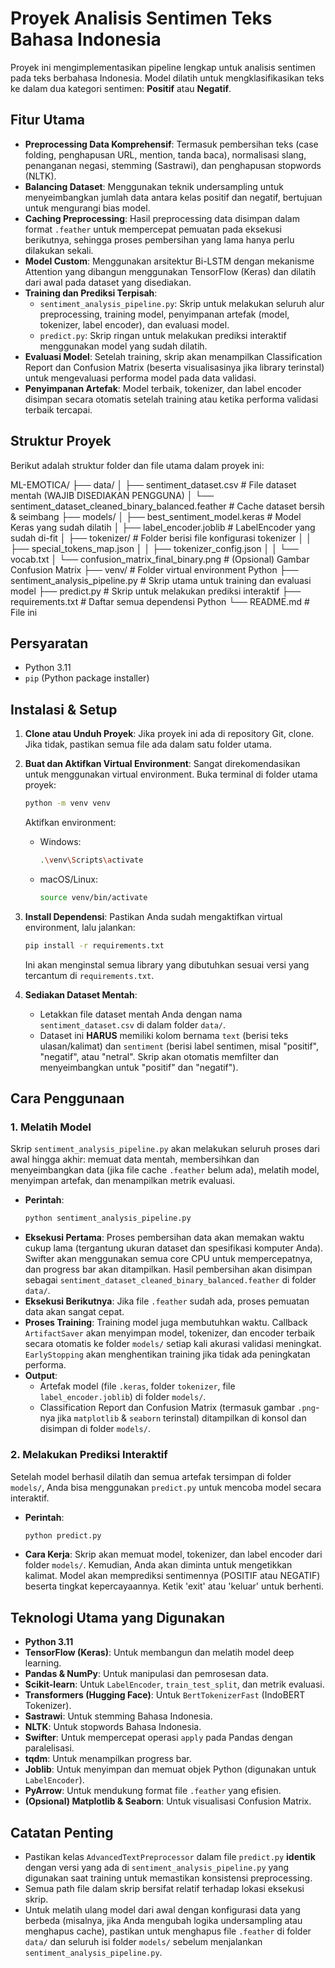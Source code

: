 # Proyek Analisis Sentimen Teks Bahasa Indonesia

Proyek ini mengimplementasikan pipeline lengkap untuk analisis sentimen pada teks berbahasa Indonesia. Model dilatih untuk mengklasifikasikan teks ke dalam dua kategori sentimen: **Positif** atau **Negatif**.

## Fitur Utama

* **Preprocessing Data Komprehensif**: Termasuk pembersihan teks (case folding, penghapusan URL, mention, tanda baca), normalisasi slang, penanganan negasi, stemming (Sastrawi), dan penghapusan stopwords (NLTK).
* **Balancing Dataset**: Menggunakan teknik undersampling untuk menyeimbangkan jumlah data antara kelas positif dan negatif, bertujuan untuk mengurangi bias model.
* **Caching Preprocessing**: Hasil preprocessing data disimpan dalam format `.feather` untuk mempercepat pemuatan pada eksekusi berikutnya, sehingga proses pembersihan yang lama hanya perlu dilakukan sekali.
* **Model Custom**: Menggunakan arsitektur Bi-LSTM dengan mekanisme Attention yang dibangun menggunakan TensorFlow (Keras) dan dilatih dari awal pada dataset yang disediakan.
* **Training dan Prediksi Terpisah**:
    * `sentiment_analysis_pipeline.py`: Skrip untuk melakukan seluruh alur preprocessing, training model, penyimpanan artefak (model, tokenizer, label encoder), dan evaluasi model.
    * `predict.py`: Skrip ringan untuk melakukan prediksi interaktif menggunakan model yang sudah dilatih.
* **Evaluasi Model**: Setelah training, skrip akan menampilkan Classification Report dan Confusion Matrix (beserta visualisasinya jika library terinstal) untuk mengevaluasi performa model pada data validasi.
* **Penyimpanan Artefak**: Model terbaik, tokenizer, dan label encoder disimpan secara otomatis setelah training atau ketika performa validasi terbaik tercapai.

## Struktur Proyek

Berikut adalah struktur folder dan file utama dalam proyek ini:

ML-EMOTICA/
├── data/
│   ├── sentiment_dataset.csv                           # File dataset mentah (WAJIB DISEDIAKAN PENGGUNA)
│   └── sentiment_dataset_cleaned_binary_balanced.feather # Cache dataset bersih & seimbang
├── models/
│   ├── best_sentiment_model.keras                      # Model Keras yang sudah dilatih
│   ├── label_encoder.joblib                            # LabelEncoder yang sudah di-fit
│   ├── tokenizer/                                      # Folder berisi file konfigurasi tokenizer
│   │   ├── special_tokens_map.json
│   │   ├── tokenizer_config.json
│   │   └── vocab.txt
│   └── confusion_matrix_final_binary.png               # (Opsional) Gambar Confusion Matrix
├── venv/                                             # Folder virtual environment Python
├── sentiment_analysis_pipeline.py                    # Skrip utama untuk training dan evaluasi model
├── predict.py                                        # Skrip untuk melakukan prediksi interaktif
├── requirements.txt                                  # Daftar semua dependensi Python
└── README.md                                         # File ini


## Persyaratan

* Python 3.11
* `pip` (Python package installer)

## Instalasi & Setup

1.  **Clone atau Unduh Proyek**:
    Jika proyek ini ada di repository Git, clone. Jika tidak, pastikan semua file ada dalam satu folder utama.

2.  **Buat dan Aktifkan Virtual Environment**:
    Sangat direkomendasikan untuk menggunakan virtual environment. Buka terminal di folder utama proyek:
    ```bash
    python -m venv venv
    ```
    Aktifkan environment:
    * Windows:
        ```bash
        .\venv\Scripts\activate
        ```
    * macOS/Linux:
        ```bash
        source venv/bin/activate
        ```

3.  **Install Dependensi**:
    Pastikan Anda sudah mengaktifkan virtual environment, lalu jalankan:
    ```bash
    pip install -r requirements.txt
    ```
    Ini akan menginstal semua library yang dibutuhkan sesuai versi yang tercantum di `requirements.txt`.

4.  **Sediakan Dataset Mentah**:
    * Letakkan file dataset mentah Anda dengan nama `sentiment_dataset.csv` di dalam folder `data/`.
    * Dataset ini **HARUS** memiliki kolom bernama `text` (berisi teks ulasan/kalimat) dan `sentiment` (berisi label sentimen, misal "positif", "negatif", atau "netral". Skrip akan otomatis memfilter dan menyeimbangkan untuk "positif" dan "negatif").

## Cara Penggunaan

### 1. Melatih Model
Skrip `sentiment_analysis_pipeline.py` akan melakukan seluruh proses dari awal hingga akhir: memuat data mentah, membersihkan dan menyeimbangkan data (jika file cache `.feather` belum ada), melatih model, menyimpan artefak, dan menampilkan metrik evaluasi.

* **Perintah**:
    ```bash
    python sentiment_analysis_pipeline.py
    ```
* **Eksekusi Pertama**: Proses pembersihan data akan memakan waktu cukup lama (tergantung ukuran dataset dan spesifikasi komputer Anda). Swifter akan menggunakan semua core CPU untuk mempercepatnya, dan progress bar akan ditampilkan. Hasil pembersihan akan disimpan sebagai `sentiment_dataset_cleaned_binary_balanced.feather` di folder `data/`.
* **Eksekusi Berikutnya**: Jika file `.feather` sudah ada, proses pemuatan data akan sangat cepat.
* **Proses Training**: Training model juga membutuhkan waktu. Callback `ArtifactSaver` akan menyimpan model, tokenizer, dan encoder terbaik secara otomatis ke folder `models/` setiap kali akurasi validasi meningkat. `EarlyStopping` akan menghentikan training jika tidak ada peningkatan performa.
* **Output**:
    * Artefak model (file `.keras`, folder `tokenizer`, file `label_encoder.joblib`) di folder `models/`.
    * Classification Report dan Confusion Matrix (termasuk gambar `.png`-nya jika `matplotlib` & `seaborn` terinstal) ditampilkan di konsol dan disimpan di folder `models/`.

### 2. Melakukan Prediksi Interaktif
Setelah model berhasil dilatih dan semua artefak tersimpan di folder `models/`, Anda bisa menggunakan `predict.py` untuk mencoba model secara interaktif.

* **Perintah**:
    ```bash
    python predict.py
    ```
* **Cara Kerja**: Skrip akan memuat model, tokenizer, dan label encoder dari folder `models/`. Kemudian, Anda akan diminta untuk mengetikkan kalimat. Model akan memprediksi sentimennya (POSITIF atau NEGATIF) beserta tingkat kepercayaannya. Ketik 'exit' atau 'keluar' untuk berhenti.

## Teknologi Utama yang Digunakan

* **Python 3.11**
* **TensorFlow (Keras)**: Untuk membangun dan melatih model deep learning.
* **Pandas & NumPy**: Untuk manipulasi dan pemrosesan data.
* **Scikit-learn**: Untuk `LabelEncoder`, `train_test_split`, dan metrik evaluasi.
* **Transformers (Hugging Face)**: Untuk `BertTokenizerFast` (IndoBERT Tokenizer).
* **Sastrawi**: Untuk stemming Bahasa Indonesia.
* **NLTK**: Untuk stopwords Bahasa Indonesia.
* **Swifter**: Untuk mempercepat operasi `apply` pada Pandas dengan paralelisasi.
* **tqdm**: Untuk menampilkan progress bar.
* **Joblib**: Untuk menyimpan dan memuat objek Python (digunakan untuk `LabelEncoder`).
* **PyArrow**: Untuk mendukung format file `.feather` yang efisien.
* **(Opsional) Matplotlib & Seaborn**: Untuk visualisasi Confusion Matrix.

## Catatan Penting
* Pastikan kelas `AdvancedTextPreprocessor` dalam file `predict.py` **identik** dengan versi yang ada di `sentiment_analysis_pipeline.py` yang digunakan saat training untuk memastikan konsistensi preprocessing.
* Semua path file dalam skrip bersifat relatif terhadap lokasi eksekusi skrip.
* Untuk melatih ulang model dari awal dengan konfigurasi data yang berbeda (misalnya, jika Anda mengubah logika undersampling atau menghapus cache), pastikan untuk menghapus file `.feather` di folder `data/` dan seluruh isi folder `models/` sebelum menjalankan `sentiment_analysis_pipeline.py`.